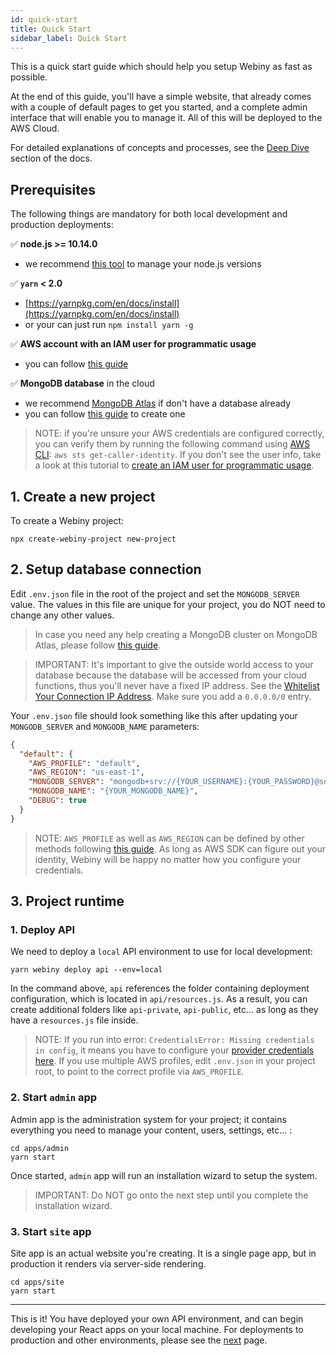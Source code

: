 ```yaml
---
id: quick-start
title: Quick Start
sidebar_label: Quick Start
---
```


This is a quick start guide which should help you setup Webiny as fast as possible.

At the end of this guide, you'll have a simple website, that already comes with a couple of default pages to get you started, and a complete admin interface that will enable you to manage it. All of this will be deployed to the AWS Cloud.

For detailed explanations of concepts and processes, see the [Deep Dive](/docs/deep-dive/project-structure) section of the docs.

## Prerequisites

The following things are mandatory for both local development and production deployments:

✅ **node.js >= 10.14.0**

- we recommend [this tool](https://www.npmjs.com/package/n) to manage your node.js versions

✅ **`yarn` < 2.0**

- [https://yarnpkg.com/en/docs/install](https://yarnpkg.com/en/docs/install)
- or your can just run `npm install yarn -g`

✅ **AWS account with an IAM user for programmatic usage**

- you can follow [this guide](/docs/guides/aws-credentials)

✅ **MongoDB database** in the cloud

- we recommend [MongoDB Atlas](https://docs.atlas.mongodb.com/getting-started/) if don't have a database already
- you can follow [this guide](/docs/guides/mongodb-atlas) to create one

> NOTE: if you're unsure your AWS credentials are configured correctly, you can verify them by running the following command using [AWS CLI](https://aws.amazon.com/cli/): `aws sts get-caller-identity`. If you don't see the user info, take a look at this tutorial to [create an IAM user for programmatic usage](https://www.youtube.com/watch?v=tgb_MRVylWw).

## 1. Create a new project

To create a Webiny project:

```
npx create-webiny-project new-project
```

## 2. Setup database connection

Edit `.env.json` file in the root of the project and set the `MONGODB_SERVER` value. The values in this file are unique for your project, you do NOT need to change any other values.

> In case you need any help creating a MongoDB cluster on MongoDB Atlas, please follow [this guide](/docs/guides/mongodb-atlas).

> IMPORTANT: It's important to give the outside world access to your database because the database will be accessed from your cloud functions, thus you'll never have a fixed IP address. See the [Whitelist Your Connection IP Address](https://docs.atlas.mongodb.com/getting-started/#whitelist-your-connection-ip-address). Make sure you add a `0.0.0.0/0` entry.

Your `.env.json` file should look something like this after updating your `MONGODB_SERVER` and `MONGODB_NAME` parameters:

```json
{
  "default": {
    "AWS_PROFILE": "default",
    "AWS_REGION": "us-east-1",
    "MONGODB_SERVER": "mongodb+srv://{YOUR_USERNAME}:{YOUR_PASSWORD}@someclustername.mongodb.net",
    "MONGODB_NAME": "{YOUR_MONGODB_NAME}",
    "DEBUG": true
  }
}
```

> NOTE: `AWS_PROFILE` as well as `AWS_REGION` can be defined by other methods following [this guide](https://docs.aws.amazon.com/cli/latest/userguide/cli-configure-envvars.html). As long as AWS SDK can figure out your identity, Webiny will be happy no matter how you configure your credentials.

## 3. Project runtime


### 1. Deploy API

We need to deploy a `local` API environment to use for local development:

```
yarn webiny deploy api --env=local
```

In the command above, `api` references the folder containing deployment configuration, which is located in `api/resources.js`. As a result, you can create additional folders like `api-private`, `api-public`, etc... as long as they have a `resources.js` file inside.

> NOTE: If you run into error: `CredentialsError: Missing credentials in config`, it means you have to configure your [provider credentials here](https://github.com/serverless/serverless/blob/master/docs/providers/aws/guide/credentials.md).
> If you use multiple AWS profiles, edit `.env.json` in your project root, to point to the correct profile via `AWS_PROFILE`.

### 2. Start `admin` app

Admin app is the administration system for your project; it contains everything you need to manage your content, users, settings, etc... :

```
cd apps/admin
yarn start
```

Once started, `admin` app will run an installation wizard to setup the system.

> IMPORTANT: Do NOT go onto the next step until you complete the installation wizard.

### 3. Start `site` app

Site app is an actual website you're creating. It is a single page app, but in production it renders via server-side rendering.

```
cd apps/site
yarn start
```

---

This is it! You have deployed your own API environment, and can begin developing your React apps on your local machine. For deployments to production and other environments, please see the [next](/docs/get-started/going-live) page.